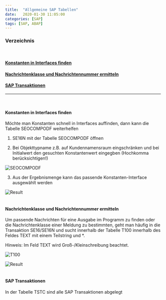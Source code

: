 ```yaml
---
title:  "Allgemeine SAP Tabellen"
date:   2020-01-30 11:05:00
categories: [SAP]
tags: [SAP, ABAP]
---
```



### Verzeichnis
<br>

#### [Konstanten in Interfaces finden](#constinferface)
#### [Nachrichtenklasse und Nachrichtennummer ermitteln](#messages)
#### [SAP Transaktionen](#transaction)

***
<br>


#### **Konstanten in Interfaces finden** <a name="constinferface"></a>

Möchte man Konstanten schnell in Interfaces auffinden, dann kann die Tabelle SEOCOMPODF weiterhelfen

1) SE16N mit der Tabelle SEOCOMPODF öffnen

2) Bei Objekttypname z.B. auf Kundennamensraum eingschränken und bei Initialwert den gesuchten Konstantenwert eingegben (Hochkomma berücksichtigen!)

![SEOCOMPODF](/knowledgevault/images/screenshot/SE16_SEOCOMPODF.PNG "Tabelle SEOCOMPODF")


3) Aus der Ergebnismenge kann das passende Konstanten-Interface ausgewählt werden

![Result](/knowledgevault/images/screenshot/message_type_se16n.PNG "Result SEOCOMPODF")
<br>
<br>

#### **Nachrichtenklasse und Nachrichtennummer ermitteln** <a name="messages"></a>

Um passende Nachrichten für eine Ausgabe im Programm zu finden oder die Nachrichtenklasse einer Meldung zu bestimmten, geht man häufig in die Transaktion SE16/SE16N und sucht innerhalb der Tabelle T100 innerhalb des Feldes TEXT mit einem Teilstring und *.

Hinweis: Im Feld TEXT wird Groß-/Kleinschreibung beachtet.

![T100](/knowledgevault/images/screenshot/SE16_T100.PNG "Tabelle T100")

![Result](/knowledgevault/images/screenshot/messages_se16.PNG "Result T100")
<br>
<br>

#### **SAP Transaktionen** <a name="transaction"></a>

In der Tabelle TSTC sind alle SAP Transaktionen abgelegt

